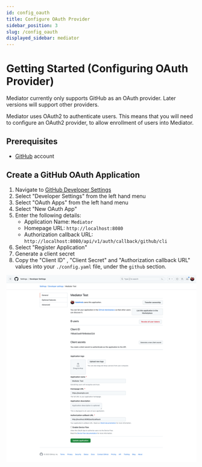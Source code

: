 ```yaml
---
id: config_oauth
title: Configure OAuth Provider
sidebar_position: 3
slug: /config_oauth
displayed_sidebar: mediator
---
```


# Getting Started (Configuring OAuth Provider)

Mediator currently only supports GitHub as an OAuth provider. Later versions will support other providers.

Mediator uses OAuth2 to authenticate users. This means that you will need to configure an OAuth2 provider, to allow enrollment of users into Mediator.

## Prerequisites

- [GitHub](https://github.com) account

## Create a GitHub OAuth Application

1. Navigate to [GitHub Developer Settings](https://github.com/settings/profile)
2. Select "Developer Settings" from the left hand menu
3. Select "OAuth Apps" from the left hand menu
4. Select "New OAuth App"
5. Enter the following details:
   - Application Name: `Mediator`
   - Homepage URL: `http://localhost:8080`
   - Authorization callback URL: `http://localhost:8080/api/v1/auth/callback/github/cli`
6. Select "Register Application"
7. Generate a client secret
7. Copy the "Client ID" , "Client Secret" and "Authorization callback URL" values
   into your `./config.yaml` file, under the `github` section.

![github oauth2 page](./images/github-settings-application.png)